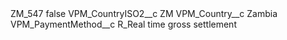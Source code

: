 <?xml version="1.0" encoding="UTF-8"?>
<CustomMetadata xmlns="http://soap.sforce.com/2006/04/metadata" xmlns:xsi="http://www.w3.org/2001/XMLSchema-instance" xmlns:xsd="http://www.w3.org/2001/XMLSchema">
    <label>ZM_547</label>
    <protected>false</protected>
    <values>
        <field>VPM_CountryISO2__c</field>
        <value xsi:type="xsd:string">ZM</value>
    </values>
    <values>
        <field>VPM_Country__c</field>
        <value xsi:type="xsd:string">Zambia</value>
    </values>
    <values>
        <field>VPM_PaymentMethod__c</field>
        <value xsi:type="xsd:string">R_Real time gross settlement</value>
    </values>
</CustomMetadata>
